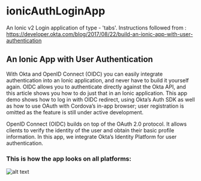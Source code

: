 # ionicAuthLoginApp
An Ionic v2 Login application of type - 'tabs'. Instructions followed from : https://developer.okta.com/blog/2017/08/22/build-an-ionic-app-with-user-authentication

## An Ionic App with User Authentication
With Okta and OpenID Connect (OIDC) you can easily integrate authentication into an Ionic application, and never have to build it yourself again. 
OIDC allows you to authenticate directly against the Okta API, and this article shows you how to do just that in an Ionic application. This app demo shows how to log in with OIDC redirect, using Okta’s Auth SDK as well as how to use OAuth with Cordova’s in-app browser; user registration is omitted as the feature is still under active development.

OpenID Connect (OIDC) builds on top of the OAuth 2.0 protocol. It allows clients to verify the identity of the user and obtain their basic profile information. In this app, we integrate Okta’s Identity Platform for user authentication.

### This is how the app looks on all platforms:
![alt text](http://res.cloudinary.com/ashygoyal/image/upload/v1524214194/mtaDemo_ieoimw.png)


